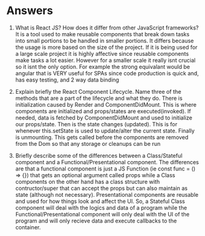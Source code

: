 # Answers

1. What is React JS? How does it differ from other JavaScript frameworks?
    It is a tool used to make reusable components that break down tasks into small portions to be handled in smaller portions. It differs because the usage is more based on the size of the project. If it is being used for a large scale project it is highly affective since reusable components make tasks a lot easier. However for a smaller scale it really isnt crucial so it isnt the only option. For example the strong equivalant would be angular that is VERY useful for SPAs since code production is quick and, has easy testing, and 2 way data binding

2. Explain briefly the React Component Lifecycle. Name three of the methods that are a part of the lifecycle and what they do.
    There is initialization caused by Render and ComponentDidMount. This is where components are initialized and props/states are executed(invoked). If needed, data is fetched by ComponentDidMount and used to initialize our props/state.
    Then is the state changes (updated). This is for whenever this.setState is used to update/alter the current state.
    Finally is unmounting. This gets called before the components are removed from the Dom so that any storage or cleanups can be run

3. Briefly describe some of the differences between a Class/Stateful component and a Functional/Presentational component.
    The differences are that a functional component is just a JS Function (ie const func = () => {}) that gets an optional argument called props while a Class components on the other hand has a class structure with contructor/super that can accept the props but can also maintain as state (although not necessary). Presentational components are reusable and used for how things look and affect the UI. So, a Stateful Class component will deal with the logics and data of a program while the Functional/Presentational component will only deal with the UI of the program and will only recieve data and execute callbacks to the container.